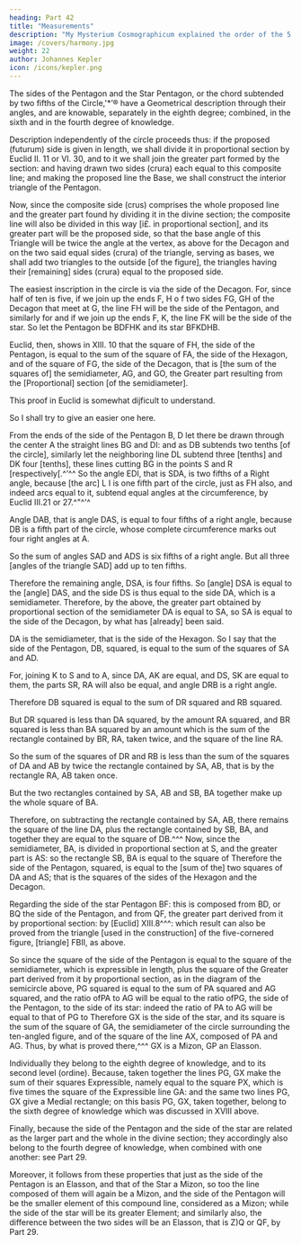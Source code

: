 ```yaml
---
heading: Part 42
title: "Measurements"
description: "My Mysterium Cosmographicum explained the order of the 5 solids in the world"
image: /covers/harmony.jpg
weight: 22
author: Johannes Kepler
icon: /icons/kepler.png
---
```




The sides of the Pentagon and the Star Pentagon, or the chord subtended by two fifths of the Circle,'*’® have a Geometrical description through their angles, and are knowable, separately in the eighth degree;
combined, in the sixth and in the fourth degree of knowledge.


Description independently of the circle proceeds thus: if the proposed (futurum) side is given in length, we shall divide it in proportional section by Euclid II. 11 or VI. 30, and to it we shall join the greater part formed by the section: and having drawn two sides (crura) each equal to this composite line; and making
the proposed line the Base, we shall construct the interior triangle of the Pentagon.

Now, since the composite side (crus) comprises the whole proposed line and the greater part found hy dividing it in the divine section; the composite line will also be divided in this way [i£. in proportional section], and its greater
part will be the proposed side, so that the base angle of this Triangle will be
twice the angle at the vertex, as above for the Decagon and on the two said
equal sides (crura) of the triangle, serving as bases, we shall add two triangles to the outside [of the figure], the triangles having their [remaining] sides (crura) equal to the proposed side.

The easiest inscription in the circle is via the side of the Decagon. For, since
half of ten is five, if we join up the ends F, H o f two sides FG, GH of the Decagon
that meet at G, the line FH will be the side of the Pentagon, and similarly for
and if we join up the ends F, K, the line FK will be the side of the star.
So let the Pentagon be BDFHK and its star BFKDHB.

Euclid, then, shows in XIII. 10 that the square of FH, the side of the Pentagon, is equal to the sum of the square of FA, the side of the Hexagon, and of the square of FG, the side of the Decagon, that is [the sum of the squares of] the
semidiameter, AG, and GO, the Greater part resulting from the [Proportional]
section [of the semidiameter].

This proof in Euclid is somewhat dijficult to understand.

So I shall try to give an easier one here.

From the ends of the side of the Pentagon B, D let there be drawn through the center A the straight lines BG and DI: and as
DB subtends two tenths [of the circle], similarly let the neighboring line DL subtend three [tenths] and
DK four [tenths], these lines cutting BG in the points S and R [respectively[.^’^^ So the angle EDI, that
is SDA, is two fifths of a Right angle, because [the arc] L I is one fifth part of the circle, just as FH
also, and indeed arcs equal to it, subtend equal angles at the circumference, by Euclid III.21 or 27.^"^'^

Angle DAB, that is angle DAS, is equal to four fifths of a right angle, because DB is a fifth part of the circle, whose complete circumference marks out four right angles at A. 

So the sum of angles SAD and ADS is six fifths of a right angle. But all three [angles of the triangle SAD] add up to ten fifths. 

Therefore the remaining angle, DSA, is four fifths. So [angle] DSA is equal to the [angle] DAS,
and the side DS is thus equal to the side DA, which is a semidiameter. Therefore, by the above, the greater part obtained by proportional section of the semidiameter DA is equal to SA, so SA is equal to the side of the Decagon, by what
has [already] been said.

DA is the semidiameter, that is the side of the Hexagon. So I say that the side of the Pentagon, DB, squared, is equal to the sum of the squares of SA and AD.

For, joining K to S and to A, since DA, AK are equal, and DS, SK are equal to them, the parts SR, RA will also be equal, and angle DRB is a right angle.

Therefore DB squared is equal to the sum of DR squared and RB squared.

But DR squared is less than DA squared, by the amount RA squared, and BR squared is less than BA squared by an amount which is the sum of the rectangle contained by BR, RA, taken twice, and the square of
the line RA.

So the sum of the squares of DR and RB is less than the sum of the squares of DA and AB by twice the rectangle contained by SA, AB, that is by the rectangle RA, AB taken once. 

But the two rectangles contained by SA, AB and SB, BA together make up the whole square of BA.

Therefore, on subtracting the rectangle contained by SA, AB, there remains the square of the line DA, plus the rectangle contained by SB, BA, and together they are equal to the square of DB.^^^ Now, since the semidiameter, BA, is divided in proportional section at S, and the greater part is AS: so the rectangle SB, BA is equal to the square of
Therefore the side of the Pentagon, squared, is equal to the [sum of the] two squares of DA and AS; that is the squares of the sides of the Hexagon and the Decagon.

Regarding the side of the star Pentagon BF: this is composed from BD, or BQ the side of the Pentagon, and from QF, the greater part derived from it by proportional section: by [Euclid] XIII.8^^^: which result can also be proved from the triangle [used in the construction] of the five-cornered figure, [triangle] FBII, as above.

So since the square of the side of the Pentagon is equal to the square of the semidiameter, which is expressible in length, plus the square of the Greater part derived from it by proportional section, as in the diagram of the semicircle above, PG squared is equal to the sum of PA squared and AG squared, and the ratio ofPA to AG will be equal to the ratio ofPG, the side of the Pentagon, to the side of its star: indeed the ratio of PA to AG will be equal to that of PG
to 
Therefore GX is the side of the star, and its square is the sum of the square of GA, the semidiameter of the circle surrounding the ten-angled figure, and of the square of the line AX, composed of PA and AG. Thus, by what is
proved there,^^^ GX is a Mizon, GP an Elasson.

Individually they belong to the eighth degree of knowledge, and to its second level (ordine). Because, taken
together the lines PG, GX make the sum of their squares Expressible, namely
equal to the square PX, which is five times the square of the Expressible line
GA: and the same two lines PG, GX give a Medial rectangle; on this basis PG,
GX, taken together, belong to the sixth degree of knowledge which was discussed
in XVIII above. 

Finally, because the side of the Pentagon and the side of the star are related as the larger part and the whole in the divine section; they accordingly also belong to the fourth degree of knowledge, when combined with one
another: see Part 29. 

Moreover, it follows from these properties that just as the side of the Pentagon is an Elasson, and that of the Star a Mizon,
so too the line composed of them will again be a Mizon, and the side of the
Pentagon will be the smaller element of this compound line, considered as a
Mizon; while the side of the star will be its greater Element; and similarly also,
the difference between the two sides will be an Elasson, that is Z)Q or QF, by Part 29.
